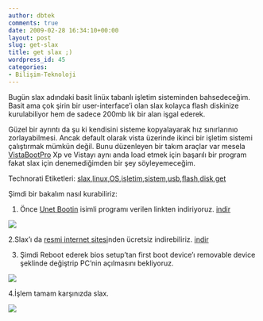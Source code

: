 ```yaml
---
author: dbtek
comments: true
date: 2009-02-28 16:34:10+00:00
layout: post
slug: get-slax
title: get slax ;)
wordpress_id: 45
categories:
- Bilişim-Teknoloji
---
```


Bugün slax adındaki basit linüx tabanlı işletim sisteminden bahsedeceğim. Basit ama çok şirin bir user-interface’i olan slax kolayca flash diskinize kurulabiliyor hem de sadece 200mb lık bir alan işgal ederek.

Güzel bir ayrıntı da şu ki kendisini sisteme kopyalayarak hız sınırlarınıo zorlayabilmesi. Ancak default olarak vista üzerinde ikinci bir işletim sistemi çalıştırmak mümkün değil. Bunu düzenleyen bir takım araçlar var mesela [VistaBootPro](http://www.vistabootpro.org/) Xp ve Vistayı aynı anda load etmek için başarılı bir program fakat slax için denemediğimden bir şey söyleyemeceğim.


Technorati Etiketleri: [slax](http://technorati.com/tags/slax),[linux](http://technorati.com/tags/linux),[OS](http://technorati.com/tags/OS),[işletim](http://technorati.com/tags/i%c5%9fletim),[sistem](http://technorati.com/tags/sistem),[usb](http://technorati.com/tags/usb),[flash](http://technorati.com/tags/flash),[disk](http://technorati.com/tags/disk),[get](http://technorati.com/tags/get)


Şimdi bir bakalım nasıl kurabiliriz:

1. Önce [Unet Bootin](http://unetbootin.sourceforge.net/unetbootin-windows-latest.exe) isimli programı verilen linkten indiriyoruz. [indir](http://unetbootin.sourceforge.net/unetbootin-windows-latest.exe)

![](http://static.shiftdelete.net/img/article/slax21235573684.jpg)

2.Slax’ı da [resmi internet sitesi](http://www.slax.org/get_slax.php)nden ücretsiz indirebiliriz. [indir](http://www.slax.org/get_slax.php)

3. Şimdi Reboot ederek bios setup’tan first boot device’ı removable device şeklinde değiştrip PC’nin açılmasını bekliyoruz.

![](http://static.shiftdelete.net/img/article/slax41235574315.jpg)

4.İşlem tamam karşınızda slax.

![](http://static.shiftdelete.net/img/article/slax31235573245.jpg)
